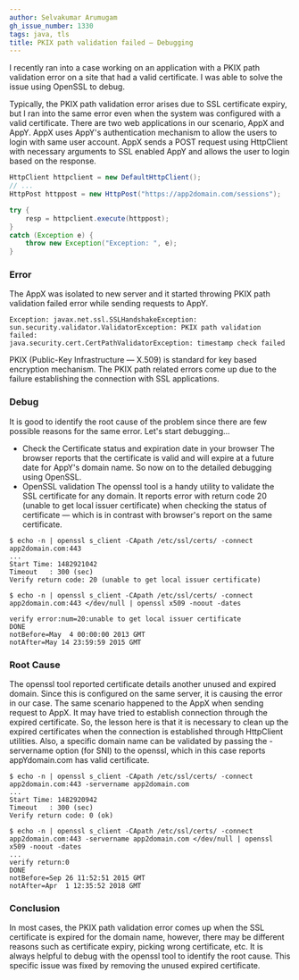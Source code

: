 ```yaml
---
author: Selvakumar Arumugam
gh_issue_number: 1330
tags: java, tls
title: PKIX path validation failed — Debugging
---
```


I recently ran into a case working on an application with a PKIX path validation error on a site that had a valid certificate. I was able to solve the issue using OpenSSL to debug.

Typically, the PKIX path validation error arises due to SSL certificate expiry, but I ran into the same error even when the system was configured with a valid certificate. There are two web applications in our scenario, AppX and AppY. AppX uses AppY's authentication mechanism to allow the users to login with same user account. AppX sends a POST request using HttpClient with necessary arguments to SSL enabled AppY and allows the user to login based on the response.

```java
HttpClient httpclient = new DefaultHttpClient();
// ...
HttpPost httppost = new HttpPost("https://app2domain.com/sessions");

try {
    resp = httpclient.execute(httppost);
}
catch (Exception e) {
    throw new Exception("Exception: ", e);
}
```

### Error

The AppX was isolated to new server and it started throwing PKIX path validation failed error while sending requests to AppY.

```shell
Exception: javax.net.ssl.SSLHandshakeException:
sun.security.validator.ValidatorException: PKIX path validation failed:
java.security.cert.CertPathValidatorException: timestamp check failed
```
PKIX (Public-Key Infrastructure — X.509) is standard for key based encryption mechanism. The PKIX path related errors come up due to the failure establishing the connection with SSL applications.

### Debug

It is good to identify the root cause of the problem since there are few possible reasons for the same error. Let's start debugging...

- Check the Certificate status and expiration date in your browser
The browser reports that the certificate is valid and will expire at a future date for AppY's domain name. So now on to the detailed debugging using OpenSSL.
- OpenSSL validation
The openssl tool is a handy utility to validate the SSL certificate for any domain. It reports error with return code 20 (unable to get local issuer certificate) when checking the status of certificate — which is in contrast with browser's report on the same certificate.

```shell
$ echo -n | openssl s_client -CApath /etc/ssl/certs/ -connect app2domain.com:443
...
Start Time: 1482921042
Timeout   : 300 (sec)
Verify return code: 20 (unable to get local issuer certificate)

$ echo -n | openssl s_client -CApath /etc/ssl/certs/ -connect app2domain.com:443 </dev/null | openssl x509 -noout -dates

verify error:num=20:unable to get local issuer certificate
DONE
notBefore=May  4 00:00:00 2013 GMT
notAfter=May 14 23:59:59 2015 GMT
```

### Root Cause

The openssl tool reported certificate details another unused and expired domain. Since this is configured on the same server, it is causing the error in our case. The same scenario happened to the AppX when sending request to AppX. It may have tried to establish connection through the expired certificate. So, the lesson here is that it is necessary to clean up the expired certificates when the connection is established through HttpClient utilities. Also, a specific domain name can be validated by passing the -servername option (for SNI) to the openssl, which in this case reports appYdomain.com has valid certificate.

```shell
$ echo -n | openssl s_client -CApath /etc/ssl/certs/ -connect app2domain.com:443 -servername app2domain.com
...
Start Time: 1482920942
Timeout   : 300 (sec)
Verify return code: 0 (ok)

$ echo -n | openssl s_client -CApath /etc/ssl/certs/ -connect app2domain.com:443 -servername app2domain.com </dev/null | openssl x509 -noout -dates
...
verify return:0
DONE
notBefore=Sep 26 11:52:51 2015 GMT
notAfter=Apr  1 12:35:52 2018 GMT
```

### Conclusion

In most cases, the PKIX path validation error comes up when the SSL certificate is expired for the domain name, however, there may be different reasons such as certificate expiry, picking wrong certificate, etc. It is always helpful to debug with the openssl tool to identify the root cause. This specific issue was fixed by removing the unused expired certificate.
